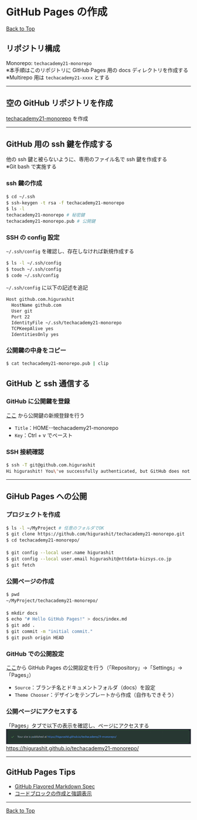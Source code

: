 # GitHub Pages の作成

[Back to Top](./index.md)

## リポジトリ構成

Monorepo: `techacademy21-monorepo`  
※本手順はこのリポジトリに GitHub Pages 用の docs ディレクトリを作成する  
※Multirepo 用は `techacademy21-xxxx` とする

---

## 空の GitHub リポジトリを作成

[techacademy21-monorepo](https://github.com/higurashit/techacademy21-monorepo) を作成

---

## GitHub 用の ssh 鍵を作成する

他の ssh 鍵と被らないように、専用のファイル名で ssh 鍵を作成する  
※Git bash で実施する

### ssh 鍵の作成

```sh
$ cd ~/.ssh
$ ssh-keygen -t rsa -f techacademy21-monorepo
$ ls -l
techacademy21-monorepo # 秘密鍵
techacademy21-monorepo.pub # 公開鍵
```

### SSH の config 設定

`~/.ssh/config` を確認し、存在しなければ新規作成する

```sh
$ ls -l ~/.ssh/config
$ touch ~/.ssh/config
$ code ~/.ssh/config
```

`~/.ssh/config` に以下の記述を追記

```text
Host github.com.higurashit
  HostName github.com
  User git
  Port 22
  IdentityFile ~/.ssh/techacademy21-monorepo
  TCPKeepAlive yes
  IdentitiesOnly yes
```

### 公開鍵の中身をコピー

```sh
$ cat techacademy21-monorepo.pub | clip
```

## GitHub と ssh 通信する

### GitHub に公開鍵を登録

[ここ](https://github.com/settings/ssh/new) から公開鍵の新規登録を行う

- `Title`：HOME--techacademy21-monorepo
- `Key`：Ctrl + v でペースト

### SSH 接続確認

```sh
$ ssh -T git@github.com.higurashit
Hi higurashit! You\'ve successfully authenticated, but GitHub does not provide shell access.
```

---

## GiHub Pages への公開

### プロジェクトを作成

```sh
$ ls -l ~/MyProject # 任意のフォルダでOK
$ git clone https://github.com/higurashit/techacademy21-monorepo.git
$ cd techacademy21-monorepo/

$ git config --local user.name higurashit
$ git config --local user.email higurashit@nttdata-bizsys.co.jp
$ git fetch
```

### 公開ページの作成

```sh
$ pwd
~/MyProject/techacademy21-monorepo/

$ mkdir docs
$ echo "# Hello GitHub Pages!" > docs/index.md
$ git add .
$ git commit -m "initial commit."
$ git push origin HEAD
```

### GitHub での公開設定

[ここ](https://github.com/higurashit/techacademy21-monorepo/settings/pages)から GitHub Pages の公開設定を行う（「Repository」→「Settings」→「Pages」）

- `Source`：ブランチ名とドキュメントフォルダ（docs）を設定
- `Theme Chooser`：デザインをテンプレートから作成（自作もできそう）

### 公開ページにアクセスする

「Pages」タブで以下の表示を確認し、ページにアクセスする  
![エビフライトライアングル](./assets/create-github-pages/github-pages-success.png 'サンプル')
https://higurashit.github.io/techacademy21-monorepo/

---

## GitHub Pages Tips

- [GitHub Flavored Markdown Spec](https://github.github.com/gfm/)
- [コードブロックの作成と強調表示](https://docs.github.com/ja/github/writing-on-github/working-with-advanced-formatting/creating-and-highlighting-code-blocks)

---

[Back to Top](./index.md)

